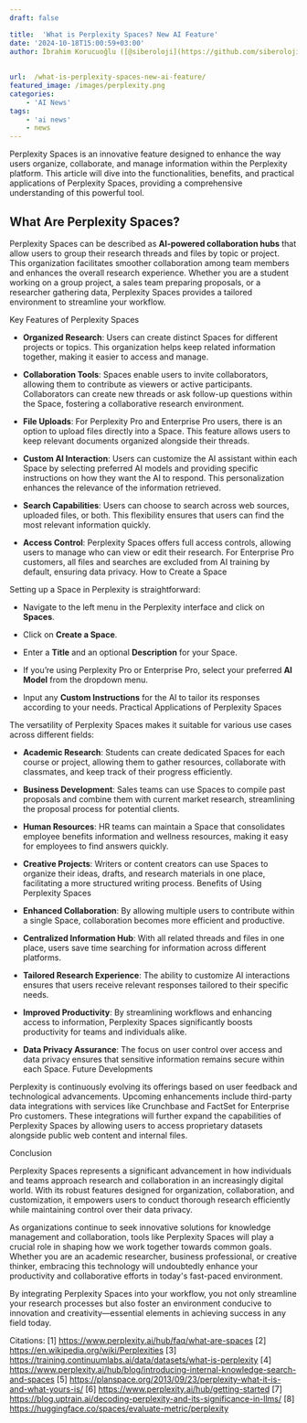 ```yaml
---
draft: false

title:  'What is Perplexity Spaces? New AI Feature'
date: '2024-10-18T15:00:59+03:00'
author: İbrahim Korucuoğlu ([@siberoloji](https://github.com/siberoloji))
 
 
url:  /what-is-perplexity-spaces-new-ai-feature/
featured_image: /images/perplexity.png
categories:
    - 'AI News'
tags:
    - 'ai news'
    - news
---
```

Perplexity Spaces is an innovative feature designed to enhance the way users organize, collaborate, and manage information within the Perplexity platform. This article will dive into the functionalities, benefits, and practical applications of Perplexity Spaces, providing a comprehensive understanding of this powerful tool.

## What Are Perplexity Spaces?

Perplexity Spaces can be described as **AI-powered collaboration hubs** that allow users to group their research threads and files by topic or project. This organization facilitates smoother collaboration among team members and enhances the overall research experience. Whether you are a student working on a group project, a sales team preparing proposals, or a researcher gathering data, Perplexity Spaces provides a tailored environment to streamline your workflow.

Key Features of Perplexity Spaces
* **Organized Research**: Users can create distinct Spaces for different projects or topics. This organization helps keep related information together, making it easier to access and manage.

* **Collaboration Tools**: Spaces enable users to invite collaborators, allowing them to contribute as viewers or active participants. Collaborators can create new threads or ask follow-up questions within the Space, fostering a collaborative research environment.

* **File Uploads**: For Perplexity Pro and Enterprise Pro users, there is an option to upload files directly into a Space. This feature allows users to keep relevant documents organized alongside their threads.

* **Custom AI Interaction**: Users can customize the AI assistant within each Space by selecting preferred AI models and providing specific instructions on how they want the AI to respond. This personalization enhances the relevance of the information retrieved.

* **Search Capabilities**: Users can choose to search across web sources, uploaded files, or both. This flexibility ensures that users can find the most relevant information quickly.

* **Access Control**: Perplexity Spaces offers full access controls, allowing users to manage who can view or edit their research. For Enterprise Pro customers, all files and searches are excluded from AI training by default, ensuring data privacy.
How to Create a Space

Setting up a Space in Perplexity is straightforward:
* Navigate to the left menu in the Perplexity interface and click on **Spaces**.

* Click on **Create a Space**.

* Enter a **Title** and an optional **Description** for your Space.

* If you’re using Perplexity Pro or Enterprise Pro, select your preferred **AI Model** from the dropdown menu.

* Input any **Custom Instructions** for the AI to tailor its responses according to your needs.
Practical Applications of Perplexity Spaces

The versatility of Perplexity Spaces makes it suitable for various use cases across different fields:
* **Academic Research**: Students can create dedicated Spaces for each course or project, allowing them to gather resources, collaborate with classmates, and keep track of their progress efficiently.

* **Business Development**: Sales teams can use Spaces to compile past proposals and combine them with current market research, streamlining the proposal process for potential clients.

* **Human Resources**: HR teams can maintain a Space that consolidates employee benefits information and wellness resources, making it easy for employees to find answers quickly.

* **Creative Projects**: Writers or content creators can use Spaces to organize their ideas, drafts, and research materials in one place, facilitating a more structured writing process.
Benefits of Using Perplexity Spaces
* **Enhanced Collaboration**: By allowing multiple users to contribute within a single Space, collaboration becomes more efficient and productive.

* **Centralized Information Hub**: With all related threads and files in one place, users save time searching for information across different platforms.

* **Tailored Research Experience**: The ability to customize AI interactions ensures that users receive relevant responses tailored to their specific needs.

* **Improved Productivity**: By streamlining workflows and enhancing access to information, Perplexity Spaces significantly boosts productivity for teams and individuals alike.

* **Data Privacy Assurance**: The focus on user control over access and data privacy ensures that sensitive information remains secure within each Space.
Future Developments

Perplexity is continuously evolving its offerings based on user feedback and technological advancements. Upcoming enhancements include third-party data integrations with services like Crunchbase and FactSet for Enterprise Pro customers. These integrations will further expand the capabilities of Perplexity Spaces by allowing users to access proprietary datasets alongside public web content and internal files.

Conclusion

Perplexity Spaces represents a significant advancement in how individuals and teams approach research and collaboration in an increasingly digital world. With its robust features designed for organization, collaboration, and customization, it empowers users to conduct thorough research efficiently while maintaining control over their data privacy.

As organizations continue to seek innovative solutions for knowledge management and collaboration, tools like Perplexity Spaces will play a crucial role in shaping how we work together towards common goals. Whether you are an academic researcher, business professional, or creative thinker, embracing this technology will undoubtedly enhance your productivity and collaborative efforts in today's fast-paced environment.

By integrating Perplexity Spaces into your workflow, you not only streamline your research processes but also foster an environment conducive to innovation and creativity—essential elements in achieving success in any field today.

Citations: [1] <a href="https://www.perplexity.ai/hub/faq/what-are-spaces" target="_blank" rel="noopener" title="">https://www.perplexity.ai/hub/faq/what-are-spaces</a> [2] https://en.wikipedia.org/wiki/Perplexities [3] https://training.continuumlabs.ai/data/datasets/what-is-perplexity [4] https://www.perplexity.ai/hub/blog/introducing-internal-knowledge-search-and-spaces [5] https://planspace.org/2013/09/23/perplexity-what-it-is-and-what-yours-is/ [6] https://www.perplexity.ai/hub/getting-started [7] https://blog.uptrain.ai/decoding-perplexity-and-its-significance-in-llms/ [8] https://huggingface.co/spaces/evaluate-metric/perplexity
